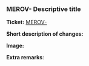 <!--
Please set PR title like "[type] [Merov-<n>] short ticket title"
where `type` is one of: `Feat`, `Bugfix`, `Hotfix`.

Example:
[Feat] [Merov-2934] Adding new colorscheme for users

**Mandatory:**
    WHEN MERGING CHECK COMMIT TITLE MATCHES PR TITLE

.github/pull_request_template.md
-->



<!-- Can be shorter than PR title -->
### MEROV-<n> Descriptive title

<!-- Replace `<n>` with ticket number. Beware of formatting, confirm with preview. -->
**Ticket:** [MEROV-<n>](https://app.clickup.com/t/3117051/MEROV-<n>)

<!-- Let's make it easier for the reviewer. Technical jargon allowed and encouraged. -->
**Short description of changes:**

<!-- (Optional) Mandatory for frontend's new features -->
**Image:**

<!-- (Optional) Need to clarify something? -->
**Extra remarks**:
